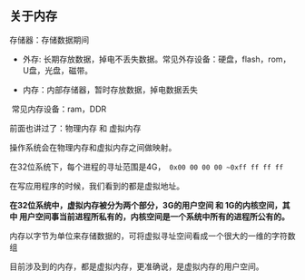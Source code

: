 ## 关于内存

存储器：存储数据期间

- 外存: 长期存放数据，掉电不丢失数据。常见外存设备：硬盘，flash，rom，U盘，光盘，磁带。

- 内存：内部存储器，暂时存放数据，掉电数据丢失

​       常见内存设备：ram，DDR





前面也讲过了：物理内存 和 虚拟内存



操作系统会在物理内存和虚拟内存之间做映射。

在32位系统下，每个进程的寻址范围是4G，` 0x00 00 00 00 ~0xff ff ff ff`

在写应用程序的时候，我们看到的都是虚拟地址。

**在32位系统中，虚拟内存被分为两个部分，3G的用户空间 和 1G的内核空间，其中 用户空间事当前进程所私有的，内核空间是一个系统中所有的进程所公有的。**

 

内存以字节为单位来存储数据的，可将虚拟寻址空间看成一个很大的一维的字符数组



目前涉及到的内存，都是虚拟内存，更准确说，是虚拟内存的用户空间。